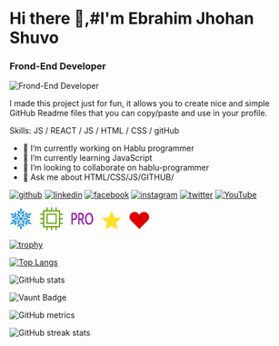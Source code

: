 
# Hi there 👋,#I'm Ebrahim Jhohan Shuvo
### Frond-End Developer
![Frond-End Developer](https://i1.wp.com/tolustar.com/wp-content/uploads/2020/02/Front-end-Development.jpeg?fit=750%2C422&ssl=1)

I made this project just for fun, it allows you to create nice and simple GitHub Readme files that you can copy/paste and use in your profile.

Skills: JS / REACT / JS / HTML / CSS / gitHub

- 🔭 I’m currently working on Hablu programmer 
- 🌱 I’m currently learning JavaScript 
- 👯 I’m looking to collaborate on hablu-programmer 
- 💬 Ask me about HTML/CSS/JS/GITHUB/ 


[<img src='https://cdn.jsdelivr.net/npm/simple-icons@3.0.1/icons/github.svg' alt='github' height='40'>](https://github.com/ebrahim-jhohan-shuvo0)  [<img src='https://cdn.jsdelivr.net/npm/simple-icons@3.0.1/icons/linkedin.svg' alt='linkedin' height='40'>](https://www.linkedin.com/in/1/)  [<img src='https://cdn.jsdelivr.net/npm/simple-icons@3.0.1/icons/facebook.svg' alt='facebook' height='40'>](https://www.facebook.com/https://www.facebook.com/profile.php?id=100032660504248&mibextid=JRoKGi)  [<img src='https://cdn.jsdelivr.net/npm/simple-icons@3.0.1/icons/instagram.svg' alt='instagram' height='40'>](https://www.instagram.com/ebrahim_jhohan_shuvo/)  [<img src='https://cdn.jsdelivr.net/npm/simple-icons@3.0.1/icons/twitter.svg' alt='twitter' height='40'>](https://twitter.com/@ejs2024)  [<img src='https://cdn.jsdelivr.net/npm/simple-icons@3.0.1/icons/youtube.svg' alt='YouTube' height='40'>](https://www.youtube.com/channel/1)  

<a href='https://archiveprogram.github.com/'><img src='https://raw.githubusercontent.com/acervenky/animated-github-badges/master/assets/acbadge.gif' width='40' height='40'></a> <a href='https://docs.github.com/en/developers'><img src='https://raw.githubusercontent.com/acervenky/animated-github-badges/master/assets/devbadge.gif' width='40' height='40'></a> <a href='https://github.com/pricing'><img src='https://raw.githubusercontent.com/acervenky/animated-github-badges/master/assets/pro.gif' width='40' height='40'></a> <a href='https://stars.github.com/'><img src='https://raw.githubusercontent.com/acervenky/animated-github-badges/master/assets/starbadge.gif' width='35' height='35'></a> <a href='https://docs.github.com/en/github/supporting-the-open-source-community-with-github-sponsors'><img src='https://raw.githubusercontent.com/acervenky/animated-github-badges/master/assets/sponsorbadge.gif' width='35' height='35'></a> 

[![trophy](https://github-profile-trophy.vercel.app/?username=ebrahim-jhohan-shuvo0)](https://github.com/ryo-ma/github-profile-trophy)

[![Top Langs](https://github-readme-stats.vercel.app/api/top-langs/?username=ebrahim-jhohan-shuvo0)](https://github.com/anuraghazra/github-readme-stats)

![GitHub stats](https://github-readme-stats.vercel.app/api?username=ebrahim-jhohan-shuvo0&show_icons=true&count_private=true)  

![Vaunt Badge](https://api.vaunt.dev/v1/github/entities/ebrahim-jhohan-shuvo0/contributions?format=svg&private=true)  

![GitHub metrics](https://metrics.lecoq.io/ebrahim-jhohan-shuvo0)  

![GitHub streak stats](https://streak-stats.demolab.com/?user=ebrahim-jhohan-shuvo0)  

